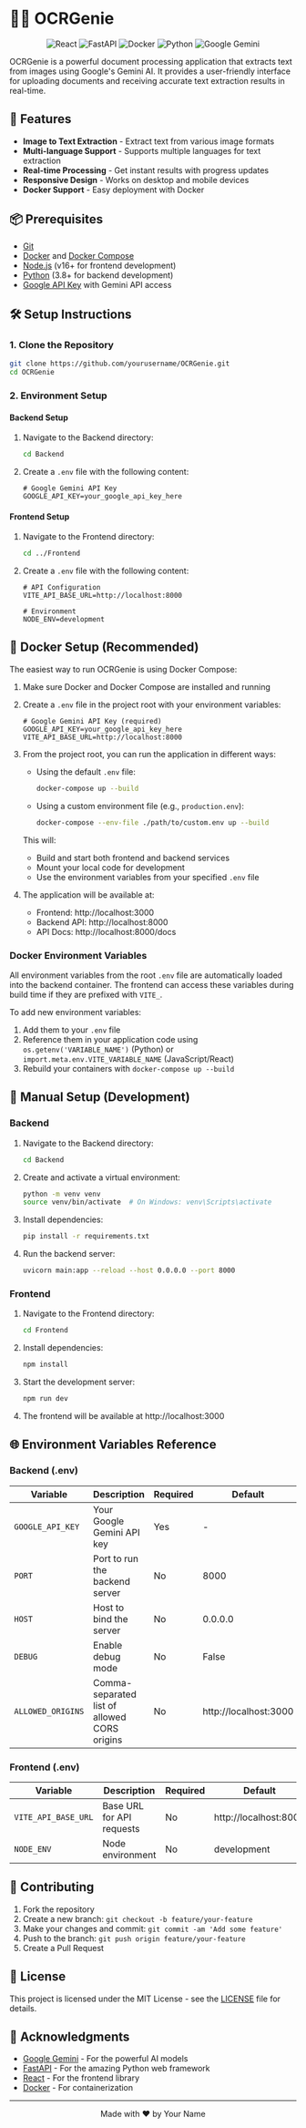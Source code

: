 # 🧞‍♂️ OCRGenie

<div align="center">
  <p>
    <img src="https://img.shields.io/badge/React-61DAFB?style=for-the-badge&logo=react&logoColor=white" alt="React" />
    <img src="https://img.shields.io/badge/FastAPI-009688?style=for-the-badge&logo=fastapi&logoColor=white" alt="FastAPI" />
    <img src="https://img.shields.io/badge/Docker-2496ED?style=for-the-badge&logo=docker&logoColor=white" alt="Docker" />
    <img src="https://img.shields.io/badge/Python-3776AB?style=for-the-badge&logo=python&logoColor=white" alt="Python" />
    <img src="https://img.shields.io/badge/Google_Gemini-4285F4?style=for-the-badge&logo=google&logoColor=white" alt="Google Gemini" />
  </p>
</div>

OCRGenie is a powerful document processing application that extracts text from images using Google's Gemini AI. It provides a user-friendly interface for uploading documents and receiving accurate text extraction results in real-time.

## 🚀 Features

- **Image to Text Extraction** - Extract text from various image formats
- **Multi-language Support** - Supports multiple languages for text extraction
- **Real-time Processing** - Get instant results with progress updates
- **Responsive Design** - Works on desktop and mobile devices
- **Docker Support** - Easy deployment with Docker

## 📦 Prerequisites

- [Git](https://git-scm.com/)
- [Docker](https://www.docker.com/) and [Docker Compose](https://docs.docker.com/compose/install/)
- [Node.js](https://nodejs.org/) (v16+ for frontend development)
- [Python](https://www.python.org/) (3.8+ for backend development)
- [Google API Key](https://ai.google.dev/) with Gemini API access

## 🛠️ Setup Instructions

### 1. Clone the Repository

```bash
git clone https://github.com/yourusername/OCRGenie.git
cd OCRGenie
```

### 2. Environment Setup

#### Backend Setup

1. Navigate to the Backend directory:
   ```bash
   cd Backend
   ```

2. Create a `.env` file with the following content:
   ```env
   # Google Gemini API Key
   GOOGLE_API_KEY=your_google_api_key_here
   ```

#### Frontend Setup

1. Navigate to the Frontend directory:
   ```bash
   cd ../Frontend
   ```

2. Create a `.env` file with the following content:
   ```env
   # API Configuration
   VITE_API_BASE_URL=http://localhost:8000
   
   # Environment
   NODE_ENV=development
   ```

## 🐳 Docker Setup (Recommended)

The easiest way to run OCRGenie is using Docker Compose:

1. Make sure Docker and Docker Compose are installed and running

2. Create a `.env` file in the project root with your environment variables:
   ```env
   # Google Gemini API Key (required)
   GOOGLE_API_KEY=your_google_api_key_here
   VITE_API_BASE_URL=http://localhost:8000
   ```

3. From the project root, you can run the application in different ways:

   - Using the default `.env` file:
     ```bash
     docker-compose up --build
     ```
   
   - Using a custom environment file (e.g., `production.env`):
     ```bash
     docker-compose --env-file ./path/to/custom.env up --build
     ```

   This will:
   - Build and start both frontend and backend services
   - Mount your local code for development
   - Use the environment variables from your specified `.env` file

4. The application will be available at:
   - Frontend: http://localhost:3000
   - Backend API: http://localhost:8000
   - API Docs: http://localhost:8000/docs

### Docker Environment Variables

All environment variables from the root `.env` file are automatically loaded into the backend container. The frontend can access these variables during build time if they are prefixed with `VITE_`.

To add new environment variables:
1. Add them to your `.env` file
2. Reference them in your application code using `os.getenv('VARIABLE_NAME')` (Python) or `import.meta.env.VITE_VARIABLE_NAME` (JavaScript/React)
3. Rebuild your containers with `docker-compose up --build`

## 🚀 Manual Setup (Development)

### Backend

1. Navigate to the Backend directory:
   ```bash
   cd Backend
   ```

2. Create and activate a virtual environment:
   ```bash
   python -m venv venv
   source venv/bin/activate  # On Windows: venv\Scripts\activate
   ```

3. Install dependencies:
   ```bash
   pip install -r requirements.txt
   ```

4. Run the backend server:
   ```bash
   uvicorn main:app --reload --host 0.0.0.0 --port 8000
   ```

### Frontend

1. Navigate to the Frontend directory:
   ```bash
   cd Frontend
   ```

2. Install dependencies:
   ```bash
   npm install
   ```

3. Start the development server:
   ```bash
   npm run dev
   ```

4. The frontend will be available at http://localhost:3000

## 🌐 Environment Variables Reference

### Backend (.env)

| Variable | Description | Required | Default |
|----------|-------------|----------|---------|
| `GOOGLE_API_KEY` | Your Google Gemini API key | Yes | - |
| `PORT` | Port to run the backend server | No | 8000 |
| `HOST` | Host to bind the server | No | 0.0.0.0 |
| `DEBUG` | Enable debug mode | No | False |
| `ALLOWED_ORIGINS` | Comma-separated list of allowed CORS origins | No | http://localhost:3000 |

### Frontend (.env)

| Variable | Description | Required | Default |
|----------|-------------|----------|---------|
| `VITE_API_BASE_URL` | Base URL for API requests | No | http://localhost:8000 |
| `NODE_ENV` | Node environment | No | development |

## 🤝 Contributing

1. Fork the repository
2. Create a new branch: `git checkout -b feature/your-feature`
3. Make your changes and commit: `git commit -am 'Add some feature'`
4. Push to the branch: `git push origin feature/your-feature`
5. Create a Pull Request

## 📄 License

This project is licensed under the MIT License - see the [LICENSE](LICENSE) file for details.

## 🙏 Acknowledgments

- [Google Gemini](https://ai.google.dev/) - For the powerful AI models
- [FastAPI](https://fastapi.tiangolo.com/) - For the amazing Python web framework
- [React](https://reactjs.org/) - For the frontend library
- [Docker](https://www.docker.com/) - For containerization

---

<div align="center">
  Made with ❤️ by Your Name
</div>
